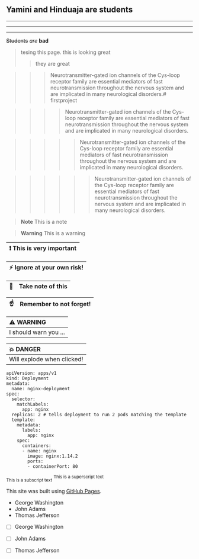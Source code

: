 
<!---
your comment goes here
and here
-->
## Yamini and Hinduaja are students

---
___
***

~~Students~~ _are_ **bad**


>tesing this page. this is looking great
>> they are great

>>>Neurotransmitter-gated ion channels of the Cys-loop receptor family are essential
mediators of fast neurotransmission throughout the nervous system and are implicated
in many neurological disorders.# firstproject

>>>>Neurotransmitter-gated ion channels of the Cys-loop receptor family are essential
mediators of fast neurotransmission throughout the nervous system and are implicated
in many neurological disorders.

>>>>>Neurotransmitter-gated ion channels of the Cys-loop receptor family are essential
mediators of fast neurotransmission throughout the nervous system and are implicated
in many neurological disorders.

>>>>>>Neurotransmitter-gated ion channels of the Cys-loop receptor family are essential
mediators of fast neurotransmission throughout the nervous system and are implicated
in many neurological disorders.



> **Note**
> This is a note

> **Warning**
> This is a warning

| :exclamation:  This is very important   |
|-----------------------------------------|


| :zap:        Ignore at your own risk!   |
|-----------------------------------------|

| :memo:        | Take note of this       |
|---------------|:------------------------|


| :point_up:    | Remember to not forget! |
|---------------|:------------------------|

| :warning: WARNING          |
|:---------------------------|
| I should warn you ...      |


| :boom: DANGER              |
|:---------------------------|
| Will explode when clicked! |

```
apiVersion: apps/v1
kind: Deployment
metadata:
  name: nginx-deployment
spec:
  selector:
    matchLabels:
      app: nginx
  replicas: 2 # tells deployment to run 2 pods matching the template
  template:
    metadata:
      labels:
        app: nginx
    spec:
      containers:
      - name: nginx
        image: nginx:1.14.2
        ports:
        - containerPort: 80
```

<sub>This is a subscript text</sub>
<sup>This is a superscript text</sup>

This site was built using [GitHub Pages](https://pages.github.com/).

- George Washington
- John Adams
- Thomas Jefferson

- [ ] George Washington
- [ ] John Adams
- [ ] Thomas Jefferson

